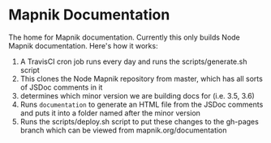 # Mapnik Documentation

The home for Mapnik documentation. Currently this only builds Node Mapnik documentation. Here's how it works:

1. A TravisCI cron job runs every day and runs the scripts/generate.sh script
1. This clones the Node Mapnik repository from master, which has all sorts of JSDoc comments in it
1. determines which minor version we are building docs for (i.e. 3.5, 3.6)
1. Runs `documentation` to generate an HTML file from the JSDoc comments and puts it into a folder named after the minor version
1. Runs the scripts/deploy.sh script to put these changes to the gh-pages branch which can be viewed from mapnik.org/documentation
